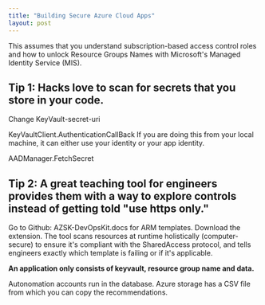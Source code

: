 ```yaml
---
title: "Building Secure Azure Cloud Apps"
layout: post
---
```

This assumes that you understand subscription-based access control roles and how to unlock Resource Groups Names with Microsoft's Managed Identity Service (MIS). 

## Tip 1: Hacks love to scan for secrets that you store in your code. 

Change KeyVault-secret-uri

KeyVaultClient.AuthenticationCallBack
If you are doing this from your local machine, it can either use your identity or your app identity. 

AADManager.FetchSecret

## Tip 2: A great teaching tool for engineers provides them with a way to explore controls instead of getting told "use https only."

Go to Github: AZSK-DevOpsKit.docs for ARM templates. Download the extension.
The tool scans resources at runtime holistically (computer-secure) to ensure it's compliant with the SharedAccess protocol, and tells engineers exactly which template is failing or if it's applicable. 

**An application only consists of keyvault, resource group name and data.**

Autonomation accounts run in the database. 
Azure storage has a CSV file from which you can copy the recommendations.
